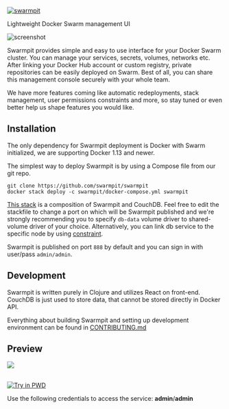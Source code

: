 [![swarmpit](http://swarmpit.io/img/logo-swarmpit.svg)](http://swarmpit.io)

Lightweight Docker Swarm management UI

![screenshot](http://swarmpit.io/img/example.jpg)

Swarmpit provides simple and easy to use interface for your Docker Swarm cluster. You can manage your services, secrets, volumes, networks etc. After linking your Docker Hub account or custom registry, private repositories can be easily deployed on Swarm. Best of all, you can share this management console securely with your whole team.

We have more features coming like automatic redeployments, stack management, user permissions constraints and more, so stay tuned or even better help us shape features you would like.

## Installation

The only dependency for Swarmpit deployment is Docker with Swarm initialized, we are supporting Docker 1.13 and newer.

The simplest way to deploy Swarmpit is by using a Compose file from our git repo.

```
git clone https://github.com/swarmpit/swarmpit
docker stack deploy -c swarmpit/docker-compose.yml swarmpit
```

[This stack](docker-compose.yml) is a composition of Swarmpit and CouchDB. Feel free to edit the stackfile to change a port on which will be Swarmpit published and we're strongly recommending you to specify `db-data` volume driver to shared-volume driver of your choice. Alternatively, you can link db service to the specific node by using [constraint](https://docs.docker.com/compose/compose-file/#placement).

Swarmpit is published on port `888` by default and you can sign in with user/pass `admin/admin`.  

## Development

Swarmpit is written purely in Clojure and utilizes React on front-end. CouchDB is just used to store data, that cannot be stored directly in Docker API.

Everything about building Swarmpit and setting up development environment can be found in [CONTRIBUTING.md](CONTRIBUTING.md)

## Preview

<kbd>
  <img src="http://swarmpit.io/img/demo-screen-1.gif?asdf">
</kbd></br></br>

[![Try in PWD](https://cdn.rawgit.com/play-with-docker/stacks/cff22438/assets/images/button.png)](http://play-with-docker.com?stack=/swarmpit/swarmpit/latest)

Use the following credentials to access the service: **admin**/**admin**

